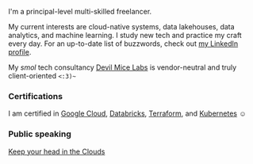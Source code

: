I'm a principal-level multi-skilled freelancer. 

My current interests are cloud-native systems, data lakehouses, data analytics, and machine learning. I study new tech and practice my craft every day. For an up-to-date list of buzzwords, check out [my LinkedIn profile](https://www.linkedin.com/in/oliver-frolovs/).

My *smol* tech consultancy [Devil Mice Labs](https://devilmicelabs.com/) is vendor-neutral and truly client-oriented `<:3)~`

### Certifications

I am certified in [Google Cloud](https://www.credly.com/users/oliver-frolovs), [Databricks](https://credentials.databricks.com/profile/oliver-frolovs/), [Terraform](https://www.credly.com/earner/earned/badge/cf6494f1-dd04-48c7-88ec-a63c7f5e05d1), and [Kubernetes](https://www.credly.com/badges/fa9954a6-4bcb-4a77-ac03-96542dfda8f1) ☺️

### Public speaking

[Keep your head in the Clouds](https://gdsc.community.dev/events/details/developer-student-clubs-university-of-novi-sad-presents-keep-your-head-in-the-clouds/)
